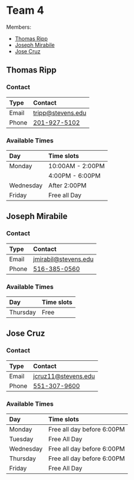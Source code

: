 # Team 4 

Members:
- [Thomas Ripp](#thomas-ripp)
- [Joseph Mirabile](#joseph-mirabile)
- [Jose Cruz](#jose-cruz)

## Thomas Ripp

### Contact

| Type  | Contact                        |
| :---- | :----------------------------- |
| Email | <tripp@stevens.edu>            |
| Phone | [201-927-5102](tel:2019275102) |

### Available Times
| Day       | Time slots       |
| :-------- | :--------------- |
| Monday    | 10:00AM - 2:00PM |
|           | 4:00PM - 6:00PM  |
| Wednesday | After 2:00PM     |
| Friday    | Free all Day     |

## Joseph Mirabile

### Contact
| Type  | Contact                        |
| :---- | :----------------------------- |
| Email | <jmirabil@stevens.edu>         |
| Phone | [516-385-0560](tel:5163850560) |

### Available Times
| Day      | Time slots |
| :------- | :--------- |
| Thursday | Free       |

## Jose Cruz

### Contact
| Type  | Contact                        |
| :---- | :----------------------------- |
| Email | <jcruz11@stevens.edu>          |
| Phone | [551-307-9600](tel:5513079600) |

### Available Times
| Day       | Time slots                 |
| :-------- | :------------------------- |
| Monday    | Free all day before 6:00PM |
| Tuesday   | Free All Day               |
| Wednesday | Free all day before 6:00PM |
| Thursday  | Free all day before 6:00PM |
| Friday    | Free All Day               |
